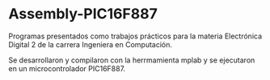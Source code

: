 # Assembly-PIC16F887

Programas presentados como trabajos prácticos para la materia Electrónica Digital 2 de la carrera Ingeniera en Computación.

Se desarrollaron y compilaron con la herrmamienta mplab y se ejecutaron en un microcontrolador PIC16F887.
